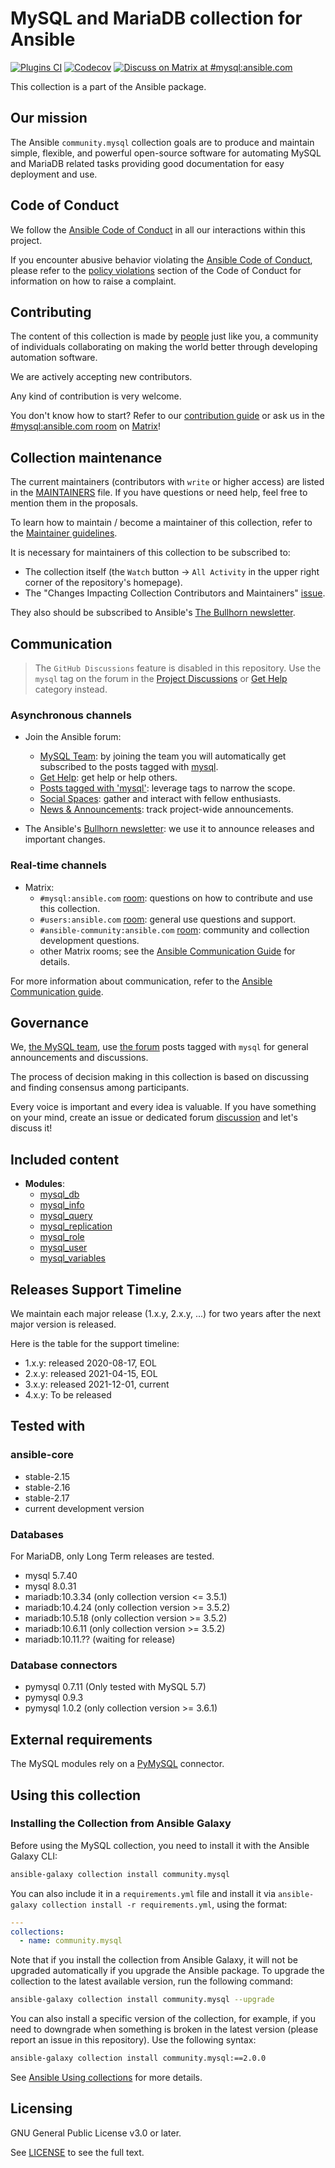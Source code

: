 # MySQL and MariaDB collection for Ansible
[![Plugins CI](https://github.com/ansible-collections/community.mysql/workflows/Plugins%20CI/badge.svg?event=push)](https://github.com/ansible-collections/community.mysql/actions?query=workflow%3A"Plugins+CI") [![Codecov](https://img.shields.io/codecov/c/github/ansible-collections/community.mysql)](https://codecov.io/gh/ansible-collections/community.mysql) [![Discuss on Matrix at #mysql:ansible.com](https://img.shields.io/matrix/mysql:ansible.com.svg?server_fqdn=ansible-accounts.ems.host&label=Discuss%20on%20Matrix%20at%20%23mysql:ansible.com&logo=matrix)](https://matrix.to/#/#mysql:ansible.com)

This collection is a part of the Ansible package.

## Our mission

The Ansible `community.mysql` collection goals are to produce and maintain simple,
flexible, and powerful open-source software for automating MySQL and MariaDB related tasks
providing good documentation for easy deployment and use.

## Code of Conduct

We follow the [Ansible Code of Conduct](https://docs.ansible.com/ansible/latest/community/code_of_conduct.html) in all our interactions within this project.

If you encounter abusive behavior violating the [Ansible Code of Conduct](https://docs.ansible.com/ansible/latest/community/code_of_conduct.html), please refer to the [policy violations](https://docs.ansible.com/ansible/latest/community/code_of_conduct.html#policy-violations) section of the Code of Conduct for information on how to raise a complaint.

## Contributing

The content of this collection is made by [people](https://github.com/ansible-collections/community.mysql/blob/main/CONTRIBUTORS) just like you, a community of individuals collaborating on making the world better through developing automation software.

We are actively accepting new contributors.

Any kind of contribution is very welcome.

You don't know how to start? Refer to our [contribution guide](https://github.com/ansible-collections/community.mysql/blob/main/CONTRIBUTING.md) or ask us in the [#mysql:ansible.com room](https://matrix.to/#/#mysql:ansible.com) on [Matrix](https://docs.ansible.com/ansible/devel/community/communication.html#ansible-community-on-matrix)!

## Collection maintenance

The current maintainers (contributors with `write` or higher access) are listed in the [MAINTAINERS](https://github.com/ansible-collections/community.mysql/blob/main/MAINTAINERS) file. If you have questions or need help, feel free to mention them in the proposals.

To learn how to maintain / become a maintainer of this collection, refer to the [Maintainer guidelines](https://github.com/ansible-collections/community.mysql/blob/main/MAINTAINING.md).

It is necessary for maintainers of this collection to be subscribed to:

* The collection itself (the `Watch` button -> `All Activity` in the upper right corner of the repository's homepage).
* The "Changes Impacting Collection Contributors and Maintainers" [issue](https://github.com/ansible-collections/overview/issues/45).

They also should be subscribed to Ansible's [The Bullhorn newsletter](https://docs.ansible.com/ansible/devel/community/communication.html#the-bullhorn).

## Communication

> The `GitHub Discussions` feature is disabled in this repository. Use the `mysql` tag on the forum in the [Project Discussions](https://forum.ansible.com/new-topic?title=topic%20title&body=topic%20body&category=project&tags=mysql) or [Get Help](https://forum.ansible.com/new-topic?title=topic%20title&body=topic%20body&category=help&tags=mysql) category instead.

### Asynchronous channels

* Join the Ansible forum:
    * [MySQL Team](https://forum.ansible.com/g/MySQLTeam): by joining the team you will automatically get subscribed to the posts tagged with [mysql](https://forum.ansible.com/tag/mysql).
    * [Get Help](https://forum.ansible.com/c/help/6/none): get help or help others.
    * [Posts tagged with 'mysql'](https://forum.ansible.com/tag/mysql): leverage tags to narrow the scope.
    * [Social Spaces](https://forum.ansible.com/c/chat/4): gather and interact with fellow enthusiasts.
    * [News & Announcements](https://forum.ansible.com/c/news/5/none): track project-wide announcements.

* The Ansible's [Bullhorn newsletter](https://forum.ansible.com/t/about-the-newsletter-category/166): we use it to announce releases and important changes.

### Real-time channels

* Matrix:
    * `#mysql:ansible.com` [room](https://matrix.to/#/#mysql:ansible.com): questions on how to contribute and use this collection.
    * `#users:ansible.com` [room](https://matrix.to/#/#users:ansible.com): general use questions and support.
    * `#ansible-community:ansible.com` [room](https://matrix.to/#/#community:ansible.com): community and collection development questions.
    * other Matrix rooms; see the [Ansible Communication Guide](https://docs.ansible.com/ansible/devel/community/communication.html) for details.

For more information about communication, refer to the [Ansible Communication guide](https://docs.ansible.com/ansible/devel/community/communication.html).

## Governance

We, [the MySQL team](https://forum.ansible.com/g/MySQLTeam), use [the forum](https://forum.ansible.com/tag/mysql) posts tagged with `mysql` for general announcements and discussions.

The process of decision making in this collection is based on discussing and finding consensus among participants.

Every voice is important and every idea is valuable. If you have something on your mind, create an issue or dedicated forum [discussion](https://forum.ansible.com/new-topic?title=topic%20title&body=topic%20body&category=project&tags=mysql) and let's discuss it!

## Included content

- **Modules**:
  - [mysql_db](https://docs.ansible.com/ansible/latest/collections/community/mysql/mysql_db_module.html)
  - [mysql_info](https://docs.ansible.com/ansible/latest/collections/community/mysql/mysql_info_module.html)
  - [mysql_query](https://docs.ansible.com/ansible/latest/collections/community/mysql/mysql_query_module.html)
  - [mysql_replication](https://docs.ansible.com/ansible/latest/collections/community/mysql/mysql_replication_module.html)
  - [mysql_role](https://docs.ansible.com/ansible/latest/collections/community/mysql/mysql_role_module.html)
  - [mysql_user](https://docs.ansible.com/ansible/latest/collections/community/mysql/mysql_user_module.html)
  - [mysql_variables](https://docs.ansible.com/ansible/latest/collections/community/mysql/mysql_variables_module.html)


## Releases Support Timeline

We maintain each major release (1.x.y, 2.x.y, ...) for two years after the next major version is released.

Here is the table for the support timeline:

- 1.x.y: released 2020-08-17, EOL
- 2.x.y: released 2021-04-15, EOL
- 3.x.y: released 2021-12-01, current
- 4.x.y: To be released


## Tested with

### ansible-core

- stable-2.15
- stable-2.16
- stable-2.17
- current development version

### Databases

For MariaDB, only Long Term releases are tested.

- mysql 5.7.40
- mysql 8.0.31
- mariadb:10.3.34 (only collection version <= 3.5.1)
- mariadb:10.4.24 (only collection version >= 3.5.2)
- mariadb:10.5.18 (only collection version >= 3.5.2)
- mariadb:10.6.11 (only collection version >= 3.5.2)
- mariadb:10.11.?? (waiting for release)


### Database connectors

- pymysql 0.7.11 (Only tested with MySQL 5.7)
- pymysql 0.9.3
- pymysql 1.0.2 (only collection version >= 3.6.1)

## External requirements

The MySQL modules rely on a [PyMySQL](https://github.com/PyMySQL/PyMySQL) connector.

## Using this collection

### Installing the Collection from Ansible Galaxy

Before using the MySQL collection, you need to install it with the Ansible Galaxy CLI:

```bash
ansible-galaxy collection install community.mysql
```

You can also include it in a `requirements.yml` file and install it via `ansible-galaxy collection install -r requirements.yml`, using the format:

```yaml
---
collections:
  - name: community.mysql
```

Note that if you install the collection from Ansible Galaxy, it will not be upgraded automatically if you upgrade the Ansible package. To upgrade the collection to the latest available version, run the following command:

```bash
ansible-galaxy collection install community.mysql --upgrade
```

You can also install a specific version of the collection, for example, if you need to downgrade when something is broken in the latest version (please report an issue in this repository). Use the following syntax:

```bash
ansible-galaxy collection install community.mysql:==2.0.0
```

See [Ansible Using collections](https://docs.ansible.com/ansible/latest/user_guide/collections_using.html) for more details.

## Licensing

<!-- Include the appropriate license information here and a pointer to the full licensing details. If the collection contains modules migrated from the ansible/ansible repo, you must use the same license that existed in the ansible/ansible repo. See the GNU license example below. -->

GNU General Public License v3.0 or later.

See [LICENSE](https://www.gnu.org/licenses/gpl-3.0.txt) to see the full text.
